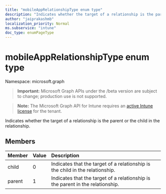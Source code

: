 ```yaml
---
title: "mobileAppRelationshipType enum type"
description: "Indicates whether the target of a relationship is the parent or the child in the relationship."
author: "jaiprakashmb"
localization_priority: Normal
ms.subservice: "intune"
doc_type: enumPageType
---
```


# mobileAppRelationshipType enum type

Namespace: microsoft.graph
> **Important:** Microsoft Graph APIs under the /beta version are subject to change; production use is not supported.

> **Note:** The Microsoft Graph API for Intune requires an [active Intune license](https://go.microsoft.com/fwlink/?linkid=839381) for the tenant.


Indicates whether the target of a relationship is the parent or the child in the relationship.

## Members
|Member|Value|Description|
|:---|:---|:---|
|child|0|Indicates that the target of a relationship is the child in the relationship.|
|parent|1|Indicates that the target of a relationship is the parent in the relationship.|
